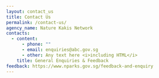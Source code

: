 ```yaml
---
layout: contact_us
title: Contact Us
permalink: /contact-us/
agency_name: Nature Kakis Network
contacts:
  - content:
      - phone: ""
      - email: enquiries@abc.gov.sg
      - other: Any text here <i>including HTML</i>
    title: General Enquiries & Feedback
feedback: https://www.nparks.gov.sg/feedback-and-enquiry
---
```

